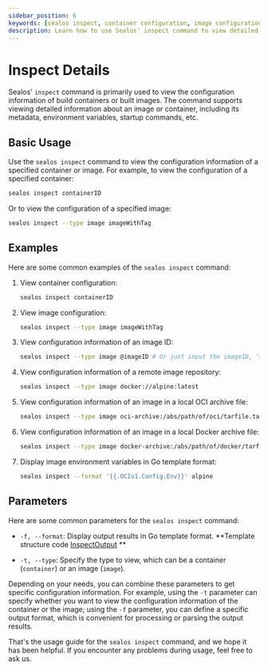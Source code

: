 ```yaml
---
sidebar_position: 6
keywords: [sealos inspect, container configuration, image configuration, Docker inspection, OCI archive inspection, Go template format, Buildah inspect, container metadata, image metadata, Sealos commands]
description: Learn how to use Sealos' inspect command to view detailed configuration information of containers and images, including metadata, environment variables, and startup commands.
---
```


# Inspect Details

Sealos' `inspect` command is primarily used to view the configuration information of build containers or built images.
The command supports viewing detailed information about an image or container, including its metadata, environment
variables, startup commands, etc.

## Basic Usage

Use the `sealos inspect` command to view the configuration information of a specified container or image. For example,
to view the configuration of a specified container:

```bash
sealos inspect containerID
```

Or to view the configuration of a specified image:

```bash
sealos inspect --type image imageWithTag
```

## Examples

Here are some common examples of the `sealos inspect` command:

1. View container configuration:

    ```bash
    sealos inspect containerID
    ```

2. View image configuration:

    ```bash
    sealos inspect --type image imageWithTag
    ```

3. View configuration information of an image ID:

    ```bash
    sealos inspect --type image @imageID # Or just input the imageID, '@' is optional
    ```

4. View configuration information of a remote image repository:

    ```bash
    sealos inspect --type image docker://alpine:latest
    ```

5. View configuration information of an image in a local OCI archive file:

    ```bash
    sealos inspect --type image oci-archive:/abs/path/of/oci/tarfile.tar
    ```

6. View configuration information of an image in a local Docker archive file:

    ```bash
    sealos inspect --type image docker-archive:/abs/path/of/docker/tarfile.tar
    ```

7. Display image environment variables in Go template format:

    ```bash
    sealos inspect --format '{{.OCIv1.Config.Env}}' alpine
    ```

## Parameters

Here are some common parameters for the `sealos inspect` command:

- `-f, --format`: Display output results in Go template format. **Template structure
  code [InspectOutput](https://github.com/labring/sealos/blob/f8a17787822714c5fdf21f2a75cc86fadb88adfa/pkg/buildah/inspect.go#L189)
  **

- `-t, --type`: Specify the type to view, which can be a container (`container`) or an image (`image`).

Depending on your needs, you can combine these parameters to get specific configuration information. For example, using
the `-t` parameter can specify whether you want to view the configuration information of the container or the image;
using the `-f` parameter, you can define a specific output format, which is convenient for processing or parsing the
output results.

That's the usage guide for the `sealos inspect` command, and we hope it has been helpful. If you encounter any problems
during usage, feel free to ask us.
